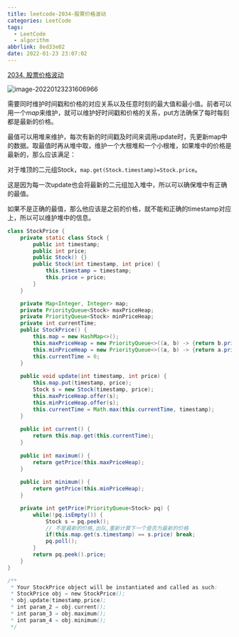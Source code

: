 ```yaml
---
title: leetcode-2034-股票价格波动
categories: LeetCode
tags:
  - LeetCode
  - algorithm
abbrlink: 8ed33e02
date: 2022-01-23 23:07:02
---
```


[2034. 股票价格波动](https://leetcode-cn.com/problems/stock-price-fluctuation/)

![image-20220123231606966](https://gitee.com/cao_ziqiang/img/raw/master/20220123231607.png)

需要同时维护时间戳和价格的对应关系以及任意时刻的最大值和最小值。前者可以用一个$map$来维护，就可以维护好时间戳和价格的关系，put方法确保了每时每刻都是最新的价格。

最值可以用堆来维护，每次有新的时间戳及时间来调用update时，先更新map中的数据。取最值时再从堆中取，维护一个大根堆和一个小根堆，如果堆中的价格是最新的，那么应该满足：

对于堆顶的二元组Stock，`map.get(Stock.timestamp)=Stock.price`。

这是因为每一次update也会将最新的二元组加入堆中，所以可以确保堆中有正确的最值。

如果不是正确的最值，那么他应该是之前的价格，就不能和正确的timestamp对应上，所以可以维护堆中的信息。

```java
class StockPrice {
    private static class Stock {
        public int timestamp;
        public int price;
        public Stock() {}
        public Stock(int timestamp, int price) {
            this.timestamp = timestamp;
            this.price = price;
        }
    }

    private Map<Integer, Integer> map;
    private PriorityQueue<Stock> maxPriceHeap;
    private PriorityQueue<Stock> minPriceHeap;
    private int currentTime;
    public StockPrice() {
        this.map = new HashMap<>();
        this.maxPriceHeap = new PriorityQueue<>((a, b) -> {return b.price - a.price;});
        this.minPriceHeap = new PriorityQueue<>((a, b) -> {return a.price - b.price;});
        this.currentTime = 0;
    }
    
    public void update(int timestamp, int price) {
        this.map.put(timestamp, price);
        Stock s = new Stock(timestamp, price);
        this.maxPriceHeap.offer(s);
        this.minPriceHeap.offer(s);
        this.currentTime = Math.max(this.currentTime, timestamp);
    }
    
    public int current() {
        return this.map.get(this.currentTime);
    }
    
    public int maximum() {
        return getPrice(this.maxPriceHeap);
    }
    
    public int minimum() {
        return getPrice(this.minPriceHeap);
    }

    private int getPrice(PriorityQueue<Stock> pq) {
        while(!pq.isEmpty()) {
            Stock s = pq.peek();
            // 不是最新的价格,出队,重新计算下一个是否为最新的价格
            if(this.map.get(s.timestamp) == s.price) break;
            pq.poll();
        }
        return pq.peek().price;
    }
}

/**
 * Your StockPrice object will be instantiated and called as such:
 * StockPrice obj = new StockPrice();
 * obj.update(timestamp,price);
 * int param_2 = obj.current();
 * int param_3 = obj.maximum();
 * int param_4 = obj.minimum();
 */
```

